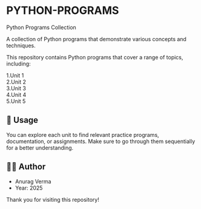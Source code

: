# PYTHON-PROGRAMS

Python Programs Collection

A collection of Python programs that demonstrate various concepts and techniques.

This repository contains Python programs that cover a range of topics, including:

1.Unit 1<br>
2.Unit 2<br>
3.Unit 3<br>
4.Unit 4<br>
5.Unit 5<br>


## 📌 Usage

You can explore each unit to find relevant practice programs, documentation, or assignments. Make sure to go through them sequentially for a better understanding.


## 🧑‍💻 Author
  - Anurag Verma 
  - Year: 2025 

Thank you for visiting this repository!
